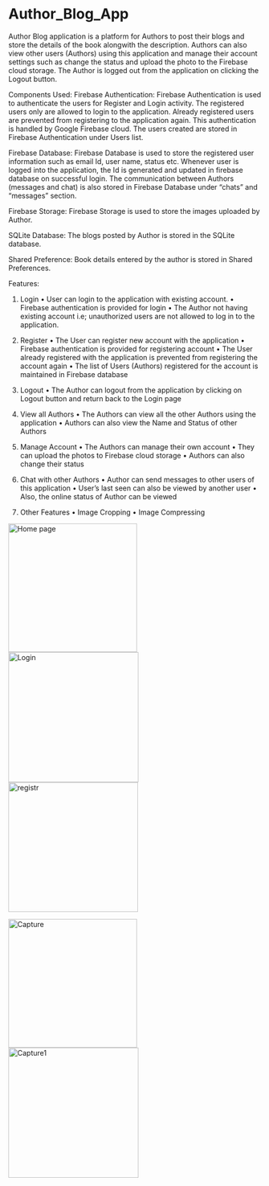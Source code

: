 # Author_Blog_App

Author Blog application is a platform for Authors to post their blogs and store the details of the book alongwith the description. Authors can also view other users (Authors) using this application and manage their account settings such as change the status and upload the photo to the Firebase cloud storage. The Author is logged out from the application on clicking the Logout button.

Components Used:
Firebase Authentication: Firebase Authentication is used to authenticate the users for Register and Login activity. The registered users only are allowed to login to the application. Already registered users are prevented from registering to the application again. This authentication is handled by Google Firebase cloud. The users created are stored in Firebase Authentication under Users list.

Firebase Database: Firebase Database is used to store the registered user information such as email Id, user name, status etc. Whenever user is logged into the application, the Id is generated and updated in firebase database on successful login. The communication between Authors (messages and chat) is also stored in Firebase Database under “chats” and “messages” section.

Firebase Storage: Firebase Storage is used to store the images uploaded by Author.

SQLite Database: The blogs posted by Author is stored in the SQLite database.

Shared Preference: Book details entered by the author is stored in Shared Preferences.


Features:
1.	Login
•	User can login to the application with existing account.
•	Firebase authentication is provided for login
•	The Author not having existing account i.e; unauthorized users are not allowed to log in to the application.

2.	Register
•	The User can register new account with the application
•	Firebase authentication is provided for registering account
•	The User already registered with the application is prevented from registering the account again
•	The list of Users (Authors) registered for the account is maintained in Firebase database

3.	Logout
•	The Author can logout from the application by clicking on Logout button and return back to the Login page

4.	View all Authors
•	The Authors can view all the other Authors using the application 
•	Authors can also view the Name and Status of other Authors 

5.	Manage Account
•	The Authors can manage their own account 
•	They can upload the photos to Firebase cloud storage
•	Authors can also change their status

6.	Chat with other Authors
•	Author can send messages to other users of this application
•	User’s last seen can also be viewed by another user
•	Also, the online status of Author can be viewed

7.	Other Features
•	Image Cropping 
•	Image Compressing


<img width="256" alt="Home page" src="https://user-images.githubusercontent.com/44592616/56477345-8784b900-6459-11e9-8058-8d660f5057c9.PNG">       <img width="259" alt="Login" src="https://user-images.githubusercontent.com/44592616/56477381-b9961b00-6459-11e9-9d40-97c2c155f9df.PNG">       <img width="258" alt="registr" src="https://user-images.githubusercontent.com/44592616/56477408-f6621200-6459-11e9-9aa3-46e3d0b8ac97.PNG">

<img width="256" alt="Capture" src="https://user-images.githubusercontent.com/44592616/56477425-3b864400-645a-11e9-9ab4-668bc17f877e.PNG">    <img width="259" alt="Capture1" src="https://user-images.githubusercontent.com/44592616/56477433-5a84d600-645a-11e9-8a97-6e553126833e.PNG">



